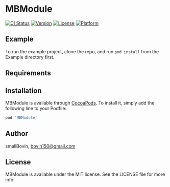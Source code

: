 # MBModule

[![CI Status](https://img.shields.io/travis/smallBovin/MBModule.svg?style=flat)](https://travis-ci.org/smallBovin/MBModule)
[![Version](https://img.shields.io/cocoapods/v/MBModule.svg?style=flat)](https://cocoapods.org/pods/MBModule)
[![License](https://img.shields.io/cocoapods/l/MBModule.svg?style=flat)](https://cocoapods.org/pods/MBModule)
[![Platform](https://img.shields.io/cocoapods/p/MBModule.svg?style=flat)](https://cocoapods.org/pods/MBModule)

## Example

To run the example project, clone the repo, and run `pod install` from the Example directory first.

## Requirements

## Installation

MBModule is available through [CocoaPods](https://cocoapods.org). To install
it, simply add the following line to your Podfile:

```ruby
pod 'MBModule'
```

## Author

smallBovin, bovin150@gmail.com

## License

MBModule is available under the MIT license. See the LICENSE file for more info.
